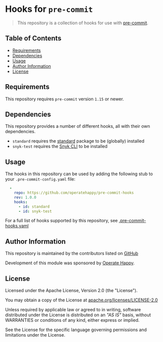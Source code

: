 # Hooks for `pre-commit`

> This repository is a collection of hooks for use with [pre-commit](https://pre-commit.com).

## Table of Contents

- [Requirements](#requirements)
- [Dependencies](#dependencies)
- [Usage](#usage)
- [Author Information](#author-information)
- [License](#license)

## Requirements

This repository requires `pre-commit` version `1.15` or newer.

## Dependencies

This repository provides a number of different hooks, all with their own dependencies.

- `standard` requires the [standard](https://standardjs.com/index.html#install) package to be (globally) installed
- `snyk-test` requires the [Snyk CLI](https://support.snyk.io/hc/en-us/articles/360003812458-Getting-started-with-the-CLI) to be installed

## Usage

The hooks in this repository can be used by adding the following stub to your `.pre-commit-config.yaml` file:

```yaml
  -
    repo: https://github.com/operatehappy/pre-commit-hooks
    rev: 1.0.0
    hooks:
      - id: standard
      - id: snyk-test
```

For a full list of hooks supported by this repository, see [.pre-commit-hooks.yaml](https://github.com/operatehappy/pre-commit-hooks/blob/master/.pre-commit-hooks-yaml)

## Author Information

This repository is maintained by the contributors listed on [GitHub](https://github.com/operatehappy/loop-and-crash/graphs/contributors)

Development of this module was sponsored by [Operate Happy](https://github.com/operatehappy).

## License

Licensed under the Apache License, Version 2.0 (the "License").

You may obtain a copy of the License at [apache.org/licenses/LICENSE-2.0](http://www.apache.org/licenses/LICENSE-2.0)

Unless required by applicable law or agreed to in writing, software distributed under the License is distributed on an _"AS IS"_ basis, without WARRANTIES or conditions of any kind, either express or implied.

See the License for the specific language governing permissions and limitations under the License.

